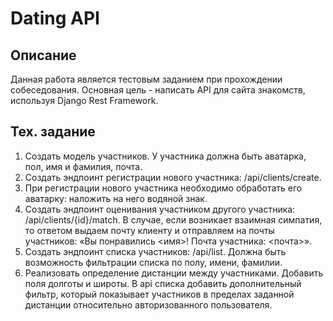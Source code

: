 Dating API
===========

Описание
----------

Данная работа является тестовым заданием при прохождении собеседования. Основная цель - написать API для сайта знакомств, используя Django Rest Framework.

Тех. задание
----------

1.	Создать модель участников. У участника должна быть аватарка, пол, имя и фамилия, почта.
2.	Создать эндпоинт регистрации нового участника: /api/clients/create.
3.	При регистрации нового участника необходимо обработать его аватарку: наложить на него водяной знак.
4.	Создать эндпоинт оценивания участником другого участника: /api/clients/{id}/match. В случае, если возникает взаимная симпатия, то ответом выдаем почту клиенту и отправляем на почты участников: «Вы понравились <имя>! Почта участника: <почта>».
5.	Создать эндпоинт списка участников: /api/list. Должна быть возможность фильтрации списка по полу, имени, фамилии.
6.	Реализовать определение дистанции между участниками. Добавить поля долготы и широты. В api списка добавить дополнительный фильтр, который показывает участников в пределах заданной дистанции относительно авторизованного пользователя.

